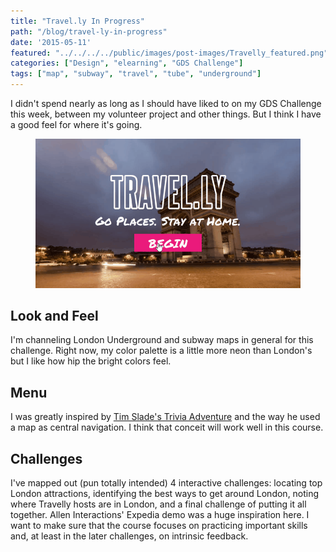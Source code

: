 ```yaml
---
title: "Travel.ly In Progress"
path: "/blog/travel-ly-in-progress"
date: '2015-05-11'
featured: "../../../../public/images/post-images/Travelly_featured.png"
categories: ["Design", "elearning", "GDS Challenge"]
tags: ["map", "subway", "travel", "tube", "underground"]
---
```


I didn't spend nearly as long as I should have liked to on my GDS Challenge this week, between my volunteer project and other things. But I think I have a good feel for where it's going.

<figure>
  <img src="../../../../public/images/post-images/travellydemo.gif" alt="Travelly course demo functionality" />
</figure>

## Look and Feel

I'm channeling London Underground and subway maps in general for this challenge. Right now, my color palette is a little more neon than London's but I like how hip the bright colors feel.

## Menu

I was greatly inspired by [Tim Slade's Trivia Adventure](https://community.articulate.com/articles/navigation-menus-elearning) and the way he used a map as central navigation. I think that conceit will work well in this course.

## Challenges

I've mapped out (pun totally intended) 4 interactive challenges: locating top London attractions, identifying the best ways to get around London, noting where Travelly hosts are in London, and a final challenge of putting it all together. Allen Interactions' Expedia demo was a huge inspiration here. I want to make sure that the course focuses on practicing important skills and, at least in the later challenges, on intrinsic feedback.
